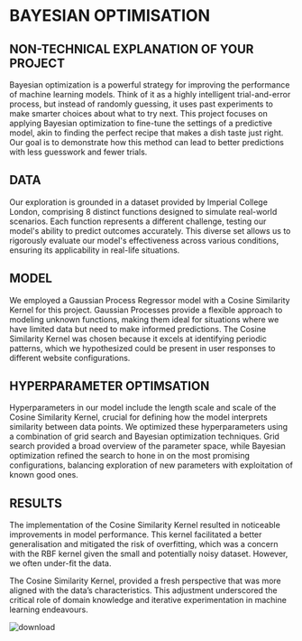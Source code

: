 # BAYESIAN OPTIMISATION

## NON-TECHNICAL EXPLANATION OF YOUR PROJECT
Bayesian optimization is a powerful strategy for improving the performance of machine learning models. Think of it as a highly intelligent trial-and-error process, but instead of randomly guessing, it uses past experiments to make smarter choices about what to try next. This project focuses on applying Bayesian optimization to fine-tune the settings of a predictive model, akin to finding the perfect recipe that makes a dish taste just right. Our goal is to demonstrate how this method can lead to better predictions with less guesswork and fewer trials.

## DATA
Our exploration is grounded in a dataset provided by Imperial College London, comprising 8 distinct functions designed to simulate real-world scenarios. Each function represents a different challenge, testing our model's ability to predict outcomes accurately. This diverse set allows us to rigorously evaluate our model's effectiveness across various conditions, ensuring its applicability in real-life situations.

## MODEL 
We employed a Gaussian Process Regressor model with a Cosine Similarity Kernel for this project. Gaussian Processes provide a flexible approach to modeling unknown functions, making them ideal for situations where we have limited data but need to make informed predictions. The Cosine Similarity Kernel was chosen because it excels at identifying periodic patterns, which we hypothesized could be present in user responses to different website configurations.

## HYPERPARAMETER OPTIMSATION
Hyperparameters in our model include the length scale and scale of the Cosine Similarity Kernel, crucial for defining how the model interprets similarity between data points. We optimized these hyperparameters using a combination of grid search and Bayesian optimization techniques. Grid search provided a broad overview of the parameter space, while Bayesian optimization refined the search to hone in on the most promising configurations, balancing exploration of new parameters with exploitation of known good ones.

## RESULTS
The implementation of the Cosine Similarity Kernel resulted in noticeable improvements in model performance. This kernel facilitated a better generalisation and mitigated the risk of overfitting, which was a concern with the RBF kernel given the small and potentially noisy dataset. However, we often under-fit the data.

The Cosine Similarity Kernel, provided a fresh perspective that was more aligned with the data’s characteristics. This adjustment underscored the critical role of domain knowledge and iterative experimentation in machine learning endeavours.

![download]([/Users/danieltimms/Desktop/download.png](https://github.com/Daniel-Timms/bayesian-optimisation-imperial-capstone/blob/main/download.png)https://github.com/Daniel-Timms/bayesian-optimisation-imperial-capstone/blob/main/download.png)

